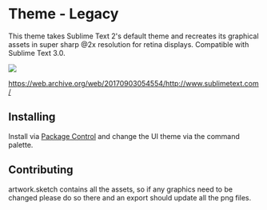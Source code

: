 # Theme - Legacy
This theme takes Sublime Text 2's default theme and recreates its graphical assets in super sharp @2x resolution for retina displays. Compatible with Sublime Text 3.0.

![](https://i.imgur.com/kG9ZnSF.png)

https://web.archive.org/web/20170903054554/http://www.sublimetext.com/


## Installing
Install via [Package Control](https://packagecontrol.io/packages/Theme%20-%20Retina) and change the UI theme via the command palette.

## Contributing
artwork.sketch contains all the assets, so if any graphics need to be changed please do so there and an export should update all the png files.
